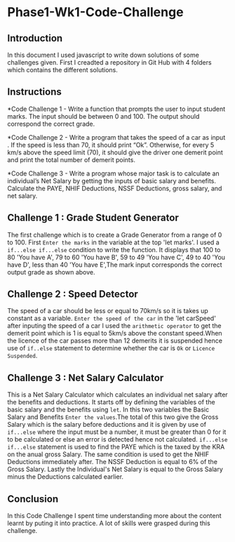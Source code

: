 # Phase1-Wk1-Code-Challenge

 ## Introduction
 In this document I used javascript to write down solutions of some challenges given. First I creadted a repository in Git Hub with 4 folders which contains the different solutions.

## Instructions
*Code Challenge 1 - Write a function that prompts the user to input student marks. The input should be between 0 and 100. The output should correspond the correct grade.

*Code Challenge 2 - Write a program that takes the speed of a car as input . If the speed is less than 70, it should print “Ok”. Otherwise, for every 5 km/s above the speed limit (70), it should give the driver one demerit point and print the total number of demerit points.

*Code Challenge 3 - Write a program whose major task is to calculate an individual’s Net Salary by getting the inputs of basic salary and benefits. Calculate the PAYE, NHIF Deductions, NSSF Deductions, gross salary, and net salary. 

## Challenge 1 : Grade Student Generator
The first challenge which is to create a Grade Generator from a range of 0 to 100. First `Enter the marks` in the variable at the top 'let marks'. I used a `if...else if...else` condition to write the function. It displays that 100 to 80 'You have A', 79 to 60 'You have B', 59 to 49 'You have C', 49 to 40 'You have D', less than 40 'You have E',The mark input corresponds the correct output grade as shown above.

## Challenge 2 : Speed Detector
The speed of a car should be less or equal to 70km/s so it is takes up constant as a variable. `Enter the speed of the car` in the 'let carSpeed' after inputing the speed of a car I used the `arithmetic operator` to get the demerit point which is 1 is equal to 5km/s above the constant speed.When the licence of the car passes more than 12 demerits it is suspended hence use of `if..else` statement to determine whether the car is `Ok` or `Licence Suspended`.

## Challenge 3 : Net Salary Calculator
This is a Net Salary Calculator which calculates an individual net salary after the benefits and deductions. It starts off by defining the variables of the basic salary and the benefits using `let`. In this two variables the Basic Salary and Benefits `Enter the values`.The total of this two give the Gross Salary which is the salary before deductions and it is given by use of `if...else` where the input must be a number, it must be greater than 0 for it to be calculated or else an error is detected hence not calculated.
`if...else if...else` statement is used to find  the PAYE which is the taxed by the KRA on the anual gross Salary. The same condition is used to get the NHIF Deductions immediately after.
The NSSF Deduction is equal to 6% of the Gross Salary. Lastly the Individual's Net Salary is equal to the Gross Salary minus the Deductions calculated earlier.

## Conclusion
In this Code Challenge I spent time understanding more about the content learnt by puting it into practice. A lot of skills were grasped during this challenge.




